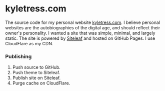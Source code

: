 kyletress.com
=============

The source code for my personal website [kyletress.com](http://www.kyletress.com). I believe personal websites are the autobiographies of the digital age, and should reflect their owner's personality. I wanted a site that was simple, minimal, and largely static. The site is powered by [Siteleaf](http://www.siteleaf.com) and hosted on GitHub Pages. I use CloudFlare as my CDN. 

### Publishing
1. Push source to GitHub. 
2. Push theme to Siteleaf.
3. Publish site on Siteleaf.
4. Purge cache on CloudFlare. 
